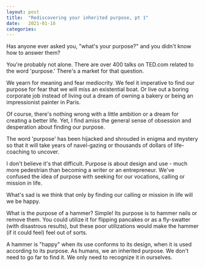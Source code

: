 ```yaml
---
layout: post
title:  "Rediscovering your inherited purpose, pt 1"
date:   2021-01-16
categories: 
---
```

Has anyone ever asked you, "what's your purpose?" and you didn't know how to answer them?

You're probably not alone. There are over 400 talks on TED.com related to the word 'purpose.' There's a market for that question.

We yearn for meaning and fear mediocrity. We feel it imperative to find our purpose for fear that we will miss an existential boat. Or live out a boring corporate job instead of living out a dream of owning a bakery or being an impressionist painter in Paris.

Of course, there's nothing wrong with a little ambition or a dream for creating a better life. Yet, I find amiss the general sense of obsession and desperation about finding our purpose.

The word 'purpose' has been hijacked and shrouded in enigma and mystery so that it will take years of navel-gazing or thousands of dollars of life-coaching to uncover.

I don't believe it's that difficult. Purpose is about design and use - much more pedestrian than becoming a writer or an entrepreneur. We've confused the idea of purpose with seeking for our vocations, calling or mission in life.

What's sad is we think that only by finding our calling or mission in life will we be happy.

What is the purpose of a hammer? Simple! Its purpose is to hammer nails or remove them. You could utilize it for flipping pancakes or as a fly-swatter (with disastrous results), but these poor utilizations would make the hammer (if it could feel) feel out of sorts.

A hammer is "happy" when its use conforms to its design, when it is used according to its purpose.
As humans, we an inherited purpose. We don't need to go far to find it. We only need to recognize it in ourselves.
